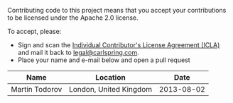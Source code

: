 

Contributing code to this project means that you accept your contributions to be 
licensed under the Apache 2.0 license.

To accept, please:
- Sign and scan the [Individual Contributor's License Agreement (ICLA)](https://github.com/strongbox/strongbox/blob/master/ICLA.md)
  and mail it back to [legal@carlspring.com](mailto:martin.todorov@carlspring.com).
- Place your name and e-mail below and open a pull request

| Name                    | Location                                | Date       |
|-------------------------|-----------------------------------------|------------|
| Martin Todorov          | London, United Kingdom                  | 2013-08-02 |
